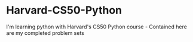 # Harvard-CS50-Python
I'm learning python with Harvard's CS50 Python course - Contained here are my completed problem sets
